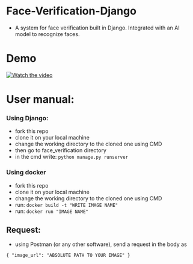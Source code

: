 # Face-Verification-Django
  - A system for face verification built in Django. Integrated with an AI model to recognize faces.

# Demo

[![Watch the video](https://i.sstatic.net/Vp2cE.png)]([https://youtu.be/vt5fpE0bzSY](https://drive.google.com/file/d/1gyFmGWdkvYhsho1C8Kd1PTOWCozIzFHP/view?usp=drive_link))
    
# User manual:
  ### Using Django:
  - fork this repo
  - clone it on your local machine
  - change the working directory to the cloned one using CMD
  - then go to face_verification directory
  - in the cmd write: `python manage.py runserver`
  
  ### Using docker
  - fork this repo
  - clone it on your local machine
  - change the working directory to the cloned one using CMD
  - run: `docker build -t "WRITE IMAGE NAME"`
  - run: `docker run "IMAGE NAME"`
  
  ## Request:
  - using Postman (or any other software), send a request in the body as
  
  `{
  "image_url": "ABSOLUTE PATH TO YOUR IMAGE"
  }`
